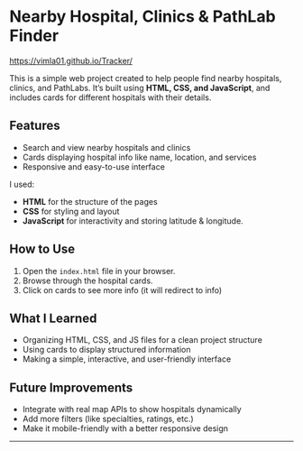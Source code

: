 # Nearby Hospital, Clinics & PathLab Finder
https://vimla01.github.io/Tracker/

This is a simple web project created to help people find nearby hospitals, clinics, and PathLabs. It’s built using **HTML, CSS, and JavaScript**, and includes cards for different hospitals with their details.  

## Features
- Search and view nearby hospitals and clinics
- Cards displaying hospital info like name, location, and services
- Responsive and easy-to-use interface

I used:
- **HTML** for the structure of the pages
- **CSS** for styling and layout
- **JavaScript** for interactivity and storing latitude & longitude.

## How to Use
1. Open the `index.html` file in your browser.
2. Browse through the hospital cards.
3. Click on cards to see more info (it will redirect to info)

## What I Learned
- Organizing HTML, CSS, and JS files for a clean project structure
- Using cards to display structured information
- Making a simple, interactive, and user-friendly interface

## Future Improvements
- Integrate with real map APIs to show hospitals dynamically
- Add more filters (like specialties, ratings, etc.)
- Make it mobile-friendly with a better responsive design

---

